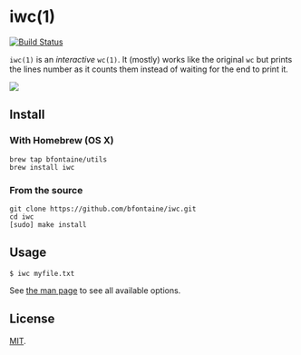 # iwc(1)

[![Build Status](https://travis-ci.org/bfontaine/iwc.svg?branch=master)](https://travis-ci.org/bfontaine/iwc)

`iwc(1)` is an *interactive* `wc(1)`. It (mostly) works like the original `wc`
but prints the lines number as it counts them instead of waiting for the end to
print it.

![](https://github.com/bfontaine/iwc/raw/master/imgs/iwc.png)

## Install

### With Homebrew (OS X)

    brew tap bfontaine/utils
    brew install iwc

### From the source

    git clone https://github.com/bfontaine/iwc.git
    cd iwc
    [sudo] make install

## Usage

    $ iwc myfile.txt

See [the man page][man] to see all available options.

[man]: https://bfontaine.github.io/iwc

## License

[MIT][LICENSE].

[LICENSE]: https://github.com/bfontaine/iwc/blob/master/LICENSE
